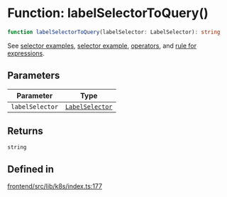 # Function: labelSelectorToQuery()

```ts
function labelSelectorToQuery(labelSelector: LabelSelector): string
```

See [selector examples](https://kubernetes.io/docs/concepts/overview/working-with-objects/labels/#list-and-watch-filtering|Label),
[selector example](https://kubernetes.io/docs/concepts/overview/working-with-objects/labels/#resources-that-support-set-based-requirements|deployment),
[operators](https://github.com/kubernetes/apimachinery/blob/be3a79b26814a8d7637d70f4d434a4626ee1c1e7/pkg/selection/operator.go#L24|possible), and
[rule for expressions](https://github.com/kubernetes/apimachinery/blob/be3a79b26814a8d7637d70f4d434a4626ee1c1e7/pkg/labels/selector.go#L305|Format).

## Parameters

| Parameter | Type |
| ------ | ------ |
| `labelSelector` | [`LabelSelector`](../cluster/interfaces/LabelSelector.md) |

## Returns

`string`

## Defined in

[frontend/src/lib/k8s/index.ts:177](https://github.com/headlamp-k8s/headlamp/blob/2481a1c9f2b4a69a9320466e7a455215b14b97b0/frontend/src/lib/k8s/index.ts#L177)
